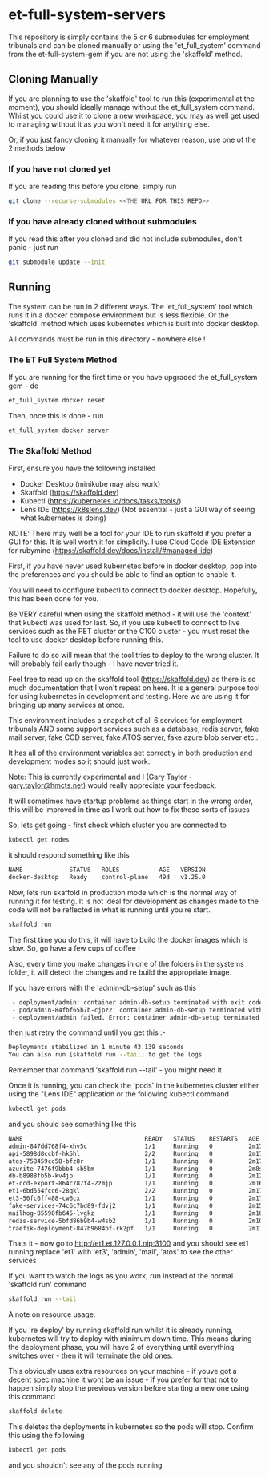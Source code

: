 # et-full-system-servers
This repository is simply contains the 5 or 6 submodules for employment tribunals and can be cloned manually or using the 'et_full_system' command from the et-full-system-gem if you are not using the 'skaffold' method.

## Cloning Manually

If you are planning to use the 'skaffold' tool to run this (experimental at the moment), you should ideally
manage without the et_full_system command.  Whilst you could use it to clone
a new workspace, you may as well get used to managing without it as you 
won't need it for anything else.

Or, if you just fancy cloning it manually for whatever reason, use one of the
2 methods below

### If you have not cloned yet

If you are reading this before you clone, simply run


```bash
git clone --recurse-submodules <<THE URL FOR THIS REPO>>
```

### If you have already cloned without submodules

If you read this after you cloned and did not include submodules, don't
panic - just run

```bash
git submodule update --init
```

## Running

The system can be run in 2 different ways.  The 'et_full_system' tool which
runs it in a docker compose environment but is less flexible.  Or the 'skaffold' method
which uses kubernetes which is built into docker desktop.

All commands must be run in this directory - nowhere else !

### The ET Full System Method

If you are running for the first time or you have upgraded the et_full_system gem - do
```bash
et_full_system docker reset

```

Then, once this is done - run

```bash
et_full_system docker server
```

### The Skaffold Method

First, ensure you have the following installed

- Docker Desktop (minikube may also work)
- Skaffold (https://skaffold.dev)
- Kubectl (https://kubernetes.io/docs/tasks/tools/)
- Lens IDE (https://k8slens.dev) (Not essential - just a GUI way of seeing what kubernetes is doing)

NOTE: There may well be a tool for your IDE to run skaffold if you prefer
a GUI for this.  It is well worth it for simplicity.  I use Cloud Code IDE Extension for rubymine (https://skaffold.dev/docs/install/#managed-ide)

First, if you have never used kubernetes before in docker desktop, pop into
the preferences and you should be able to find an option to enable it.

You will need to configure kubectl to connect to docker desktop.  Hopefully, this
has been done for you.

Be VERY careful when using the skaffold method - it will use the 'context'
that kubectl was used for last.  So, if you use kubectl to connect
to live services such as the PET cluster or the C100 cluster - you must
reset the tool to use docker desktop before running this.

Failure to do so will mean that the tool tries to deploy to the wrong 
cluster.  It will probably fail early though - I have never tried it.

Feel free to read up on the skaffold tool (https://skaffold.dev) as there
is so much documentation that I won't repeat on here.  It is a general
purpose tool for using kubernetes in development and testing.  Here we
are using it for bringing up many services at once.

This environment includes a snapshot of all 6 services for employment tribunals AND
some support services such as a database, redis server, fake mail server,
fake CCD server, fake ATOS server, fake azure blob server etc..

It has all of the environment variables set correctly in both production
and development modes so it should just work.

Note: This is currently experimental and I (Gary Taylor - gary.taylor@hmcts.net) would
really appreciate your feedback.

It will sometimes have startup problems as things start in the wrong order, this 
will be improved in time as I work out how to fix these sorts of issues

So, lets get going - first check which cluster you are connected to

```bash
kubectl get nodes
```

it should respond something like this


```bash
NAME             STATUS   ROLES           AGE   VERSION
docker-desktop   Ready    control-plane   49d   v1.25.0

```

Now, lets run skaffold in production mode which is the normal
way of running it for testing.  It is not ideal for development
as changes made to the code will not be reflected in what is running
until you re start.

```bash
skaffold run

```
The first time you do this, it will have to build the docker
images which is slow.  So, go have a few cups of coffee !

Also, every time you make changes in one of the folders in the systems
folder, it will detect the changes and re build the appropriate image.

If you have errors with the 'admin-db-setup' such as this

```bash
 - deployment/admin: container admin-db-setup terminated with exit code 1
 - pod/admin-84fbf65b7b-cjpz2: container admin-db-setup terminated with exit code 1
 - deployment/admin failed. Error: container admin-db-setup terminated with exit code 1.
```

then just retry the command until you get this :-

```bash
Deployments stabilized in 1 minute 43.139 seconds
You can also run [skaffold run --tail] to get the logs

```
Remember that command 'skaffold run --tail' - you might need it

Once it is running, you can check the 'pods' in the kubernetes cluster
either using the "Lens IDE" application or the following kubectl command

```bash
kubectl get pods
```

and you should see something like this

```bash
NAME                                  READY   STATUS    RESTARTS   AGE
admin-847dd768f4-xhv5c                1/1     Running   0          2m17s
api-5898d8ccbf-hk5hl                  2/2     Running   0          2m17s
atos-758459cc58-bfz8r                 1/1     Running   0          2m17s
azurite-7476f9bbb4-sb5bm              1/1     Running   0          2m8s
db-b8988fb5b-kv4jp                    1/1     Running   0          2m12s
et-ccd-export-864c787f4-2zmjp         1/1     Running   0          2m16s
et1-6bd554fcc6-28qkl                  2/2     Running   0          2m17s
et3-56fc6ff488-cw6cx                  1/1     Running   0          2m17s
fake-services-74c6c7bd89-fdvj2        1/1     Running   0          2m15s
mailhog-85598fb645-lvgkz              1/1     Running   0          2m16s
redis-service-5bfd86b9b4-w4sb2        1/1     Running   0          2m10s
traefik-deployment-847b9684bf-rk2pf   1/1     Running   0          2m17s

```

Thats it - now go to http://et1.et.127.0.0.1.nip:3100 and you should see et1 running
replace 'et1' with 'et3', 'admin', 'mail', 'atos' to see the other services

If you want to watch the logs as you work, run instead of the normal 'skaffold run' command


```bash
skaffold run --tail
```

A note on resource usage:

If you 're deploy' by running skaffold run whilst it is already running,
kubernetes will try to deploy with minimum down time.  This means during 
the deployment phase, you will have 2 of everything until everything
switches over - then it will terminate the old ones.

This obviously uses extra resources on your machine - if youve got a decent
spec machine it wont be an issue - if you prefer for that not to happen
simply stop the previous version before starting a new one using this command

```bash
skaffold delete
```

This deletes the deployments in kubernetes so the pods will stop.  Confirm this
using the following

```bash
kubectl get pods
```

and you shouldn't see any of the pods running
